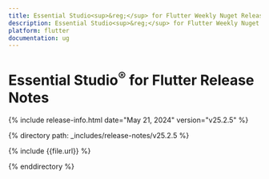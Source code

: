 ```yaml
---
title: Essential Studio<sup>&reg;</sup> for Flutter Weekly Nuget Release Release Notes  
description: Essential Studio<sup>&reg;</sup> for Flutter Weekly Nuget Release Release Notes  
platform: flutter
documentation: ug
---
```


# Essential Studio<sup>&reg;</sup> for Flutter Release Notes  

{% include release-info.html date="May 21, 2024" version="v25.2.5" %} 

{% directory path: _includes/release-notes/v25.2.5 %}

{% include {{file.url}} %}

{% enddirectory %}